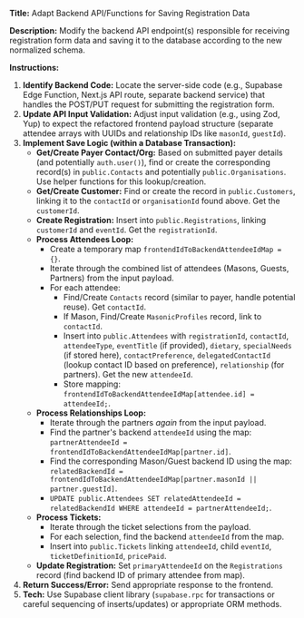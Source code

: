 **Title:** Adapt Backend API/Functions for Saving Registration Data

**Description:** Modify the backend API endpoint(s) responsible for receiving registration form data and saving it to the database according to the new normalized schema.

**Instructions:**

1.  **Identify Backend Code:** Locate the server-side code (e.g., Supabase Edge Function, Next.js API route, separate backend service) that handles the POST/PUT request for submitting the registration form.
2.  **Update API Input Validation:** Adjust input validation (e.g., using Zod, Yup) to expect the refactored frontend payload structure (separate attendee arrays with UUIDs and relationship IDs like `masonId`, `guestId`).
3.  **Implement Save Logic (within a Database Transaction):**
    *   **Get/Create Payer Contact/Org:** Based on submitted payer details (and potentially `auth.user()`), find or create the corresponding record(s) in `public.Contacts` and potentially `public.Organisations`. Use helper functions for this lookup/creation.
    *   **Get/Create Customer:** Find or create the record in `public.Customers`, linking it to the `contactId` or `organisationId` found above. Get the `customerId`.
    *   **Create Registration:** Insert into `public.Registrations`, linking `customerId` and `eventId`. Get the `registrationId`.
    *   **Process Attendees Loop:**
        *   Create a temporary map `frontendIdToBackendAttendeeIdMap = {}`.
        *   Iterate through the combined list of attendees (Masons, Guests, Partners) from the input payload.
        *   For each attendee:
            *   Find/Create `Contacts` record (similar to payer, handle potential reuse). Get `contactId`.
            *   If Mason, Find/Create `MasonicProfiles` record, link to `contactId`.
            *   Insert into `public.Attendees` with `registrationId`, `contactId`, `attendeeType`, `eventTitle` (if provided), `dietary`, `specialNeeds` (if stored here), `contactPreference`, `delegatedContactId` (lookup contact ID based on preference), `relationship` (for partners). Get the new `attendeeId`.
            *   Store mapping: `frontendIdToBackendAttendeeIdMap[attendee.id] = attendeeId;`.
    *   **Process Relationships Loop:**
        *   Iterate through the partners *again* from the input payload.
        *   Find the partner's backend `attendeeId` using the map: `partnerAttendeeId = frontendIdToBackendAttendeeIdMap[partner.id]`.
        *   Find the corresponding Mason/Guest backend ID using the map: `relatedBackendId = frontendIdToBackendAttendeeIdMap[partner.masonId || partner.guestId]`.
        *   `UPDATE public.Attendees SET relatedAttendeeId = relatedBackendId WHERE attendeeId = partnerAttendeeId;`.
    *   **Process Tickets:**
        *   Iterate through the ticket selections from the payload.
        *   For each selection, find the backend `attendeeId` from the map.
        *   Insert into `public.Tickets` linking `attendeeId`, child `eventId`, `ticketDefinitionId`, `pricePaid`.
    *   **Update Registration:** Set `primaryAttendeeId` on the `Registrations` record (find backend ID of primary attendee from map).
4.  **Return Success/Error:** Send appropriate response to the frontend.
5.  **Tech:** Use Supabase client library (`supabase.rpc` for transactions or careful sequencing of inserts/updates) or appropriate ORM methods. 